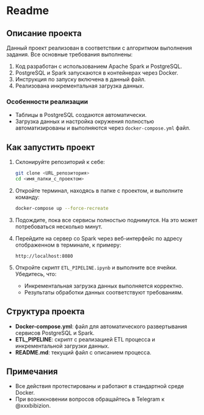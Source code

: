 # Readme

## Описание проекта

Данный проект реализован в соответствии с алгоритмом выполнения задания. Все основные требования выполнены:

1. Код разработан с использованием Apache Spark и PostgreSQL.
2. PostgreSQL и Spark запускаются в контейнерах через Docker.
3. Инструкция по запуску включена в данный файл.
4. Реализована инкрементальная загрузка данных.

### Особенности реализации

- Таблицы в PostgreSQL создаются автоматически.
- Загрузка данных и настройка окружения полностью автоматизированы и выполняются через `docker-compose.yml` файл.

## Как запустить проект

1. Склонируйте репозиторий к себе:
   ```bash
   git clone <URL_репозитория>
   cd <имя_папки_с_проектом>
   ```

2. Откройте терминал, находясь в папке с проектом, и выполните команду:
   ```bash
   docker-compose up --force-recreate
   ```

3. Подождите, пока все сервисы полностью поднимутся. На это может потребоваться несколько минут.

4. Перейдите на сервер со Spark через веб-интерфейс по адресу отображенном в терминале, к примеру:
   ```
   http://localhost:8080
   ```

5. Откройте скрипт `ETL_PIPELINE.ipynb` и выполните все ячейки. Убедитесь, что:
   - Инкрементальная загрузка данных выполняется корректно.
   - Результаты обработки данных соответствуют требованиям.

## Структура проекта

- **Docker-compose.yml**: файл для автоматического развертывания сервисов PostgreSQL и Spark.
- **ETL_PIPELINE**: скрипт с реализацией ETL процесса и инкрементальной загрузки данных.
- **README.md**: текущий файл с описанием процесса.

## Примечания

- Все действия протестированы и работают в стандартной среде Docker.
- При возникновении вопросов обращайтесь в Telegram к @xxxbibizion.

